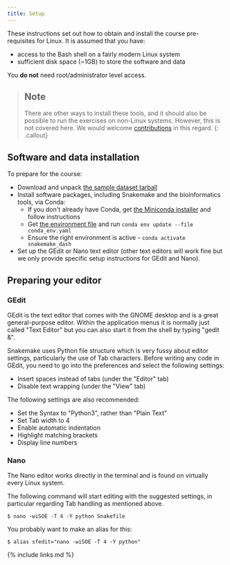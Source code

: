 ```yaml
---
title: Setup
---
```


These instructions set out how to obtain and install the course pre-requisites for Linux. It is assumed
that you have:
* access to the Bash shell on a fairly modern Linux system
* sufficient disk space (~1GB) to store the software and data

You **do not** need root/administrator level access.

> ## Note
> There are other ways to install these tools, and it should also be possible to run the exercises on
> non-Linux systems. However, this is not covered here. We would welcome
> [contributions](https://github.com/carpentries-incubator/snakemake-novice-bioinformatics/blob/gh-pages/CONTRIBUTING.md) in this regard.
{: .callout}

## Software and data installation

To prepare for the course:

* Download and unpack [the sample dataset tarball](https://ndownloader.figshare.com/files/35058796)
* Install software packages, including Snakemake and the bioinformatics tools, via Conda:
  * If you don't already have Conda, get [the Miniconda installer](https://docs.conda.io/en/latest/miniconda.html) and follow instructions
  * Get [the environment file](files/conda_env.yaml) and run `conda env update --file conda_env.yaml`
  * Ensure the right environment is active - `conda activate snakemake_dash`
* Set up the GEdit or Nano text editor (other text editors will work fine but we only provide specific setup instructions
  for GEdit and Nano).

## Preparing your editor

### GEdit

GEdit is the text editor that comes with the GNOME desktop and is a great general-purpose editor. Within the application
menus it is normally just called "Text Editor" but you can also start it from the shell by typing "gedit &".

Snakemake uses Python file structure which is very fussy about editor settings, particularly the use of Tab characters.
Before writing any code in GEdit, you need to go into the preferences and select the following settings:

* Insert spaces instead of tabs (under the "Editor" tab)
* Disable text wrapping (under the "View" tab)

The following settings are also recommended:

* Set the Syntax to "Python3", rather than "Plain Text"
* Set Tab width to 4
* Enable automatic indentation
* Highlight matching brackets
* Display line numbers

### Nano

The Nano editor works directly in the terminal and is found on virtually every Linux system.

The following command will start editing with the suggested settings, in particular regarding Tab handling as mentioned
above.

```
$ nano -wiSOE -T 4 -Y python Snakefile
```

You probably want to make an alias for this:

```
$ alias sfedit="nano -wiSOE -T 4 -Y python"
```

{% include links.md %}
